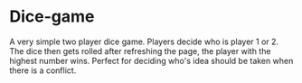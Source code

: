 # Dice-game
A very simple two player dice game.
Players decide who is player 1 or 2.
The dice then gets rolled after refreshing the page, the player with the highest number wins.
Perfect for deciding who's idea should be taken when there is a conflict.
